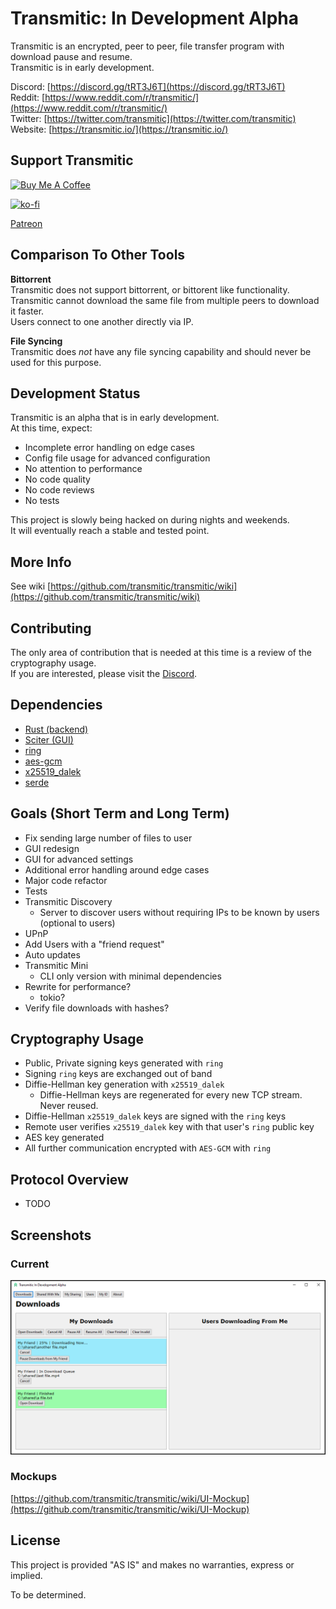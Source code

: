 # Transmitic: In Development Alpha

Transmitic is an encrypted, peer to peer, file transfer program with download pause and resume.  
Transmitic is in early development.

Discord: [https://discord.gg/tRT3J6T](https://discord.gg/tRT3J6T)  
Reddit: [https://www.reddit.com/r/transmitic/](https://www.reddit.com/r/transmitic/)  
Twitter: [https://twitter.com/transmitic](https://twitter.com/transmitic)  
Website: [https://transmitic.io/](https://transmitic.io/)  

## Support Transmitic

<a href="https://www.buymeacoffee.com/andrewshay" target="_blank"><img src="https://cdn.buymeacoffee.com/buttons/v2/default-blue.png" alt="Buy Me A Coffee" height="40" width="150" style="height: 40px !important;width: 150px !important;" ></a>


[![ko-fi](https://www.ko-fi.com/img/githubbutton_sm.svg)](https://ko-fi.com/J3J626I8G)

[Patreon](https://www.patreon.com/andrewshay)

## Comparison To Other Tools

**Bittorrent**  
Transmitic does not support bittorrent, or bittorent like functionality. Transmitic cannot download the same file from multiple peers to download it faster.  
Users connect to one another directly via IP.  

**File Syncing**  
Transmitic does _not_ have any file syncing capability and should never be used for this purpose.

## Development Status

Transmitic is an alpha that is in early development.  
At this time, expect:  

- Incomplete error handling on edge cases
- Config file usage for advanced configuration
- No attention to performance
- No code quality
- No code reviews
- No tests

This project is slowly being hacked on during nights and weekends.  
It will eventually reach a stable and tested point.

## More Info

See wiki [https://github.com/transmitic/transmitic/wiki](https://github.com/transmitic/transmitic/wiki)

## Contributing

The only area of contribution that is needed at this time is a review of the cryptography usage.  
If you are interested, please visit the [Discord](https://discord.gg/tRT3J6T).

## Dependencies

- [Rust (backend)](https://www.rust-lang.org/)
- [Sciter (GUI)](http://sciter.com/)
- [ring](https://briansmith.org/rustdoc/ring/)
- [aes-gcm](https://docs.rs/aes-gcm/0.8.0/aes_gcm/)
- [x25519_dalek](https://docs.rs/x25519-dalek/1.1.0/x25519_dalek/)
- [serde](https://serde.rs/)

## Goals (Short Term and Long Term)

- Fix sending large number of files to user
- GUI redesign
- GUI for advanced settings
- Additional error handling around edge cases
- Major code refactor
- Tests
- Transmitic Discovery
  - Server to discover users without requiring IPs to be known by users (optional to users)
- UPnP
- Add Users with a "friend request"
- Auto updates
- Transmitic Mini
  - CLI only version with minimal dependencies
- Rewrite for performance?
  - tokio?
- Verify file downloads with hashes?

## Cryptography Usage

- Public, Private signing keys generated with `ring`
- Signing `ring` keys are exchanged out of band
- Diffie-Hellman key generation with `x25519_dalek`
  - Diffie-Hellman keys are regenerated for every new TCP stream. Never reused.
- Diffie-Hellman `x25519_dalek` keys are signed with the `ring` keys
- Remote user verifies `x25519_dalek` key with that user's `ring` public key
- AES key generated
- All further communication encrypted with `AES-GCM` with `ring`

## Protocol Overview

- TODO

## Screenshots

### Current

![Transmitic](./screenshot.png)

### Mockups

[https://github.com/transmitic/transmitic/wiki/UI-Mockup](https://github.com/transmitic/transmitic/wiki/UI-Mockup)

## License

This project is provided "AS IS" and makes no warranties, express or implied.  

To be determined.
